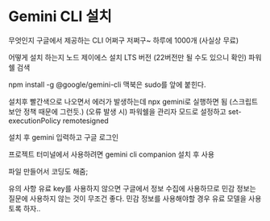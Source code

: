 # Gemini CLI 설치

무엇인지
구글에서 제공하는 CLI 어쩌구 저쩌구~
하루에 1000개 (사실상 무료)

어떻게 설치 하는지
노드 제이에스 설치 LTS 버전 (22버전만 될 수도 있으니 확인)
파워쉘 검색

npm install -g @google/gemini-cli
맥북은 sudo를 앞에 붙힌다.

설치후 빨간색으로 나오면서 에러가 발생하는데
npx gemini로 실행하면 됨 (스크립트 보안 정책 때문에 그런듯.)
(오류 발생 시)
파워쉘을 관리자 모드로 설정하고
set-executionPolicy remotesigned

설치 후 gemini 입력하고
구글 로그인

프로젝트 터미널에서 사용하려면
gemini cli companion 설치 후 사용

파일 만들어서 코딩도 해줌;

유의 사항
유료 key를 사용하지 않으면
구글에서 정보 수집에 사용하므로
민감 정보는 질문에 사용하지 않는 것이 무조건 좋다.
민감 정보를 사용해야할 경우 유료 모델을 사용토록 하자..
